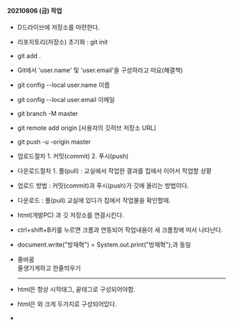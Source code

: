 #### 20210806 (금) 작업
- D드라이브에 저장소를 마련한다.
- 리포지토리(저장소) 초기화 : git init
- git add .
- Git에서 'user.name' 및 'user.email'을 구성하라고 떠요(해결책)
- git config --local user.name 이름
- git config --local user.email 이메일
- git branch -M master
- git remote add origin [사용자의 깃허브 저장소 URL]
- git push -u -origin master
- 업로드절차 1. 커밋(commit) 2. 푸시(push)
- 다운로드절차 1. 풀(pull) : 교실에서 작업한 결과를 집에서 이어서 작업할 상황
- 업로드 방법 : 커밋(commit)과 푸시(push)가 깃에 올리는 방법이다.
- 다운로드 : 풀(pull) 교실에 있다가 집에서 작업물을 확인할때.
- html(개발PC) 과 깃 저장소를 연결시킨다.

- ctrl+shift+B키를 누르면 크롬과 연동되어 작업내용이 새 크롬창에 떠서 나타난다.
- document.write("방재혁") = System.out.print("방재혁");과 동일
- 줄바꿈 <br> 줄생기게하고 한줄띄우기 <hr>
- html은 항상 시작태그, 끝태그로 구성되어야함.<html></html>
- html은 <head></head>와 <body></body> 크게 두가지로 구성되어있다.
- <title> : 웹페이지의 제목태그
- ㅁㅁㅂㅈ